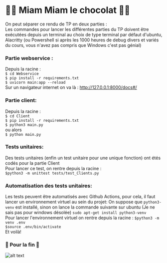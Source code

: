 # 🍫🍫 Miam Miam le chocolat 🍫🍫
On peut séparer ce rendu de TP en deux parties : <br>
Les commandes pour lancer les différentes parties du TP doivent être exécutées depuis un terminal au choix de type terminal par défaut d'ubuntu, Alacritty (ou Powershell si après les 1000 heures de debug divers et variés du cours, vous n'avez pas compris que Windows c'est pas génial) <br>
### Partie webservice : 
Depuis la racine : <br>
``` $ cd Webservice ``` <br>
``` $ pip install -r requirements.txt ``` <br>
``` $ uvicorn main:app --reload ``` <br>
Sur un navigateur internet on va là : http://127.0.0.1:8000/docs#/ 

### Partie client: 
Depuis la racine : <br>
``` $ cd Client ``` <br>
``` $ pip install -r requirements.txt ``` <br>
``` $ python3 main.py ``` <br>
ou alors <br>
``` $ python main.py ``` <br>

### Tests unitaires:
Des tests unitaires (enfin un test unitaire pour une unique fonction) ont étés codés pour la partie Client <br>
Pour lancer ce test, on rentre depuis la racine : <br>
``` $python3 -m unittest tests/test_Clients.py  ``` <br>

### Automatisation des tests unitaires:
Les tests peuvent être automatisés avec Github Actions, pour cela, il faut lancer un environnement virtuel au sein du projet: 
On suppose que ```python3-venv``` est installé, sinon on lance la commande suivante sur ubuntu (Je ne sais pas pour windows désolée)
```sudo apt-get install python3-venv``` <br>
Pour lancer l'environnement virtuel on rentre depuis la racine : 
``` $python3 -m venv .env ``` <br>
``` $source .env/bin/activate ``` <br>
Et voilà!


### 🐼 Pour la fin 🐼
![alt text](https://raw.githubusercontent.com/MailineN/conceptionLogicielle/main/ImAPanda/panda.gif "Les pandas dominent le monde")
